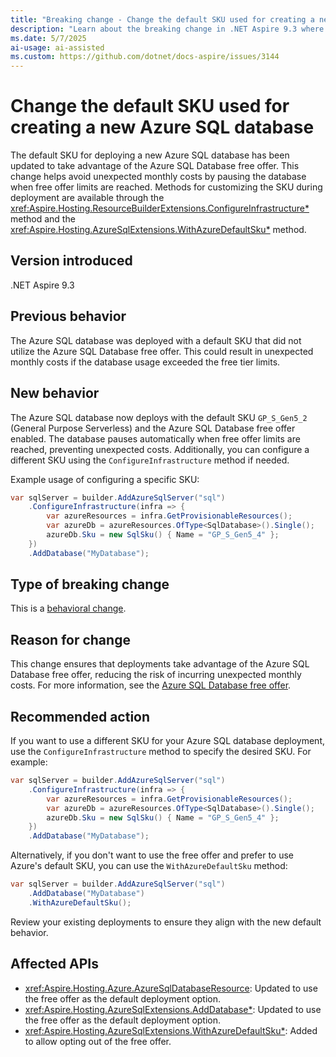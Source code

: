 ```yaml
---
title: "Breaking change - Change the default SKU used for creating a new Azure SQL database"
description: "Learn about the breaking change in .NET Aspire 9.3 where the default SKU for Azure SQL database deployment now uses the free offer."
ms.date: 5/7/2025
ai-usage: ai-assisted
ms.custom: https://github.com/dotnet/docs-aspire/issues/3144
---
```


# Change the default SKU used for creating a new Azure SQL database

The default SKU for deploying a new Azure SQL database has been updated to take advantage of the Azure SQL Database free offer. This change helps avoid unexpected monthly costs by pausing the database when free offer limits are reached. Methods for customizing the SKU during deployment are available through the <xref:Aspire.Hosting.ResourceBuilderExtensions.ConfigureInfrastructure*> method and the <xref:Aspire.Hosting.AzureSqlExtensions.WithAzureDefaultSku*> method.

## Version introduced

.NET Aspire 9.3

## Previous behavior

The Azure SQL database was deployed with a default SKU that did not utilize the Azure SQL Database free offer. This could result in unexpected monthly costs if the database usage exceeded the free tier limits.

## New behavior

The Azure SQL database now deploys with the default SKU `GP_S_Gen5_2` (General Purpose Serverless) and the Azure SQL Database free offer enabled. The database pauses automatically when free offer limits are reached, preventing unexpected costs. Additionally, you can configure a different SKU using the `ConfigureInfrastructure` method if needed.

Example usage of configuring a specific SKU:

```csharp
var sqlServer = builder.AddAzureSqlServer("sql")
    .ConfigureInfrastructure(infra => {
        var azureResources = infra.GetProvisionableResources();
        var azureDb = azureResources.OfType<SqlDatabase>().Single();
        azureDb.Sku = new SqlSku() { Name = "GP_S_Gen5_4" };
    })
    .AddDatabase("MyDatabase");
```

## Type of breaking change

This is a [behavioral change](../categories.md#behavioral-change).

## Reason for change

This change ensures that deployments take advantage of the Azure SQL Database free offer, reducing the risk of incurring unexpected monthly costs. For more information, see the [Azure SQL Database free offer](/azure/azure-sql/database/free-offer).

## Recommended action

If you want to use a different SKU for your Azure SQL database deployment, use the `ConfigureInfrastructure` method to specify the desired SKU. For example:

```csharp
var sqlServer = builder.AddAzureSqlServer("sql")
    .ConfigureInfrastructure(infra => {
        var azureResources = infra.GetProvisionableResources();
        var azureDb = azureResources.OfType<SqlDatabase>().Single();
        azureDb.Sku = new SqlSku() { Name = "GP_S_Gen5_4" };
    })
    .AddDatabase("MyDatabase");
```

Alternatively, if you don't want to use the free offer and prefer to use Azure's default SKU, you can use the `WithAzureDefaultSku` method:

```csharp
var sqlServer = builder.AddAzureSqlServer("sql")
    .AddDatabase("MyDatabase")
    .WithAzureDefaultSku();
```

Review your existing deployments to ensure they align with the new default behavior.

## Affected APIs

- <xref:Aspire.Hosting.Azure.AzureSqlDatabaseResource>: Updated to use the free offer as the default deployment option.
- <xref:Aspire.Hosting.AzureSqlExtensions.AddDatabase*>: Updated to use the free offer as the default deployment option.
- <xref:Aspire.Hosting.AzureSqlExtensions.WithAzureDefaultSku*>: Added to allow opting out of the free offer.
